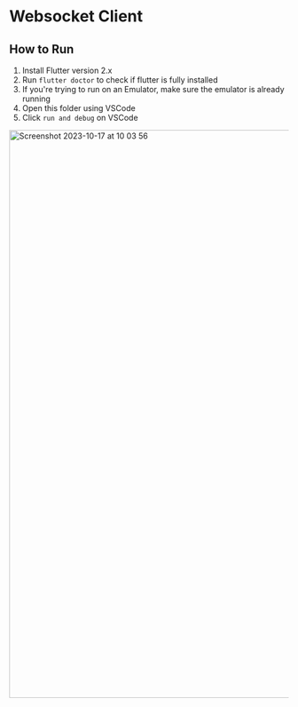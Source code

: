# Websocket Client
## How to Run
1. Install Flutter version 2.x
2. Run `flutter doctor` to check if flutter is fully installed
3. If you're trying to run on an Emulator, make sure the emulator is already running
4. Open this folder using VSCode
5. Click `run and debug` on VSCode

<img width="1023" alt="Screenshot 2023-10-17 at 10 03 56" src="https://github.com/confusionhill/Instana-WebSocket-Demo/assets/71744284/4473329a-fedd-4cd9-9be3-a51afb82f74d">
